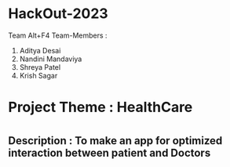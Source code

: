 # HackOut-2023

Team Alt+F4
Team-Members : 
1. Aditya Desai
2. Nandini Mandaviya
3. Shreya Patel
4. Krish Sagar

<h1> Project Theme : HealthCare <h1>

<h2> Description : To make an app for optimized interaction between patient and Doctors </h2> 
